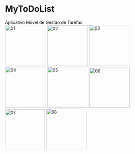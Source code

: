 # MyToDoList
Aplicativo Móvel de Gestão de Tarefas  
<img width="135" alt="01" src="https://github.com/alinecgomes/MyToDoList/assets/123496040/6be7eb16-3272-40e8-9b8c-ae0d78854714">
<img width="134" alt="02" src="https://github.com/alinecgomes/MyToDoList/assets/123496040/b3a29d40-6239-4485-afbd-a39b7e00b29b">
<img width="135" alt="03" src="https://github.com/alinecgomes/MyToDoList/assets/123496040/4ea3d2b4-68ec-40f0-9858-3e224741953e">
<img width="135" alt="04" src="https://github.com/alinecgomes/MyToDoList/assets/123496040/18441f90-d98d-431e-b91c-947b0f206c33">
<img width="135" alt="05" src="https://github.com/alinecgomes/MyToDoList/assets/123496040/6309e8b6-1f26-408a-ae71-674a182d7257">
<img width="132" alt="06" src="https://github.com/alinecgomes/MyToDoList/assets/123496040/35d7ee26-89fc-4329-8ce4-8a05cda73332">
<img width="131" alt="07" src="https://github.com/alinecgomes/MyToDoList/assets/123496040/c57c40a5-4d47-4cd8-80c1-31cb08d8752a">
<img width="133" alt="08" src="https://github.com/alinecgomes/MyToDoList/assets/123496040/dac50955-9129-45ed-ad5d-1577182e876b">
